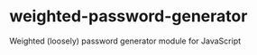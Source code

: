 weighted-password-generator
===========================

Weighted (loosely) password generator module for JavaScript
